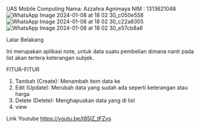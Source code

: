 UAS Mobile Computing
Nama: Azzahra Agnimaya
NIM : 1313621048
![WhatsApp Image 2024-01-08 at 18 02 30_c050e558](https://github.com/agnimayaa/UAS_MOBCOM_Azzahra-Agnimaya/assets/94313497/880f5758-b79d-424f-b491-488394dafe6c)
![WhatsApp Image 2024-01-08 at 18 02 30_c22a8305](https://github.com/agnimayaa/UAS_MOBCOM_Azzahra-Agnimaya/assets/94313497/5de45e0e-9658-4112-8f90-6817f219ea02)
![WhatsApp Image 2024-01-08 at 18 02 30_e57cb8a6](https://github.com/agnimayaa/UAS_MOBCOM_Azzahra-Agnimaya/assets/94313497/47a9cf86-d4d8-4476-887b-ca44b1577c06)

Latar Belakang 

Ini merupakan aplikasi note, untuk data suatu pembelian dimana nanti pada list akan tertera keterangan subjek.

FITUR-FITUR

1. Tambah  (Create): Menambah item data ke 
2. Edit (Update): Merubah data yang sudah ada seperti keterangan atau harga
3. Delete (Delete): Menghapuskan data yang di list
4. view

Link Youtube https://youtu.be/t85lZ_tFZvs
